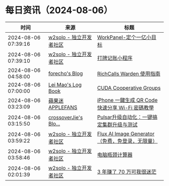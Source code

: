 ﻿# 每日资讯（2024-08-06）

|时间|来源|标题|
|---|---|---|
|2024-08-06 07:39:16|[w2solo - 独立开发者社区](https://w2solo.com/topics/feed)|[WorkPanel-定个一亿小目标](https://w2solo.com/topics/4888)|
|2024-08-06 07:39:10|[w2solo - 独立开发者社区](https://w2solo.com/topics/feed)|[打牌记账小程序](https://w2solo.com/topics/4887)|
|2024-08-06 04:58:00|[forecho's Blog](https://blog.forecho.com/atom.xml)|[RichCalls Warden 使用指南](https://blog.forecho.com/use-richcalls-warden.html)|
|2024-08-06 07:00:00|[Lei Mao's Log Book](https://leimao.github.io/atom.xml)|[CUDA Cooperative Groups](https://leimao.github.io/blog/CUDA-Cooperative-Groups/)|
|2024-08-06 03:23:09|[蘋果迷 APPLEFANS](https://applefans.today/feed/)|[iPhone 一鍵生成 QR Code 快速分享 Wi-Fi 密碼教學](https://applefans.today/2024-ios-18-iphone-use-qr-code-share-wifi-password/)|
|2024-08-06 03:15:50|[crossoverJie's Blo...](https://crossoverjie.top/atom.xml)|[Pulsar升级自动化：一键搞定集群升级与测试](http://crossoverjie.top/2024/08/06/ob/Pulsar%20test%20framework/)|
|2024-08-06 03:59:22|[w2solo - 独立开发者社区](https://w2solo.com/topics/feed)|[Flux AI Image Generator（免费，免登录，无限量）](https://w2solo.com/topics/4886)|
|2024-08-06 03:58:46|[w2solo - 独立开发者社区](https://w2solo.com/topics/feed)|[电脑瓶颈计算器](https://w2solo.com/topics/4885)|
|2024-08-06 02:01:39|[w2solo - 独立开发者社区](https://w2solo.com/topics/feed)|[3 年赚了 70 万可我很迷茫](https://w2solo.com/topics/4884)|

